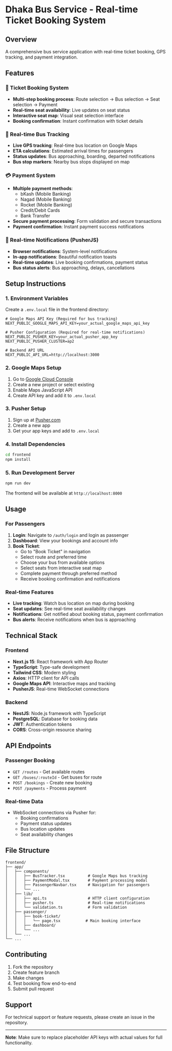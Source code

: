 # Dhaka Bus Service - Real-time Ticket Booking System

## Overview
A comprehensive bus service application with real-time ticket booking, GPS tracking, and payment integration.

## Features

### 🎫 Ticket Booking System
- **Multi-step booking process**: Route selection → Bus selection → Seat selection → Payment
- **Real-time seat availability**: Live updates on seat status
- **Interactive seat map**: Visual seat selection interface
- **Booking confirmation**: Instant confirmation with ticket details

### 🚌 Real-time Bus Tracking
- **Live GPS tracking**: Real-time bus location on Google Maps
- **ETA calculations**: Estimated arrival times for passengers
- **Status updates**: Bus approaching, boarding, departed notifications
- **Bus stop markers**: Nearby bus stops displayed on map

### 💳 Payment System
- **Multiple payment methods**:
  - bKash (Mobile Banking)
  - Nagad (Mobile Banking)
  - Rocket (Mobile Banking)
  - Credit/Debit Cards
  - Bank Transfer
- **Secure payment processing**: Form validation and secure transactions
- **Payment confirmation**: Instant payment success notifications

### 🔔 Real-time Notifications (PusherJS)
- **Browser notifications**: System-level notifications
- **In-app notifications**: Beautiful notification toasts
- **Real-time updates**: Live booking confirmations, payment status
- **Bus status alerts**: Bus approaching, delays, cancellations

## Setup Instructions

### 1. Environment Variables
Create a `.env.local` file in the frontend directory:

```env
# Google Maps API Key (Required for bus tracking)
NEXT_PUBLIC_GOOGLE_MAPS_API_KEY=your_actual_google_maps_api_key

# Pusher Configuration (Required for real-time notifications)
NEXT_PUBLIC_PUSHER_KEY=your_actual_pusher_app_key
NEXT_PUBLIC_PUSHER_CLUSTER=ap2

# Backend API URL
NEXT_PUBLIC_API_URL=http://localhost:3000
```

### 2. Google Maps Setup
1. Go to [Google Cloud Console](https://console.cloud.google.com/)
2. Create a new project or select existing
3. Enable Maps JavaScript API
4. Create API key and add it to `.env.local`

### 3. Pusher Setup
1. Sign up at [Pusher.com](https://pusher.com/)
2. Create a new app
3. Get your app keys and add to `.env.local`

### 4. Install Dependencies
```bash
cd frontend
npm install
```

### 5. Run Development Server
```bash
npm run dev
```

The frontend will be available at `http://localhost:8000`

## Usage

### For Passengers
1. **Login**: Navigate to `/auth/login` and login as passenger
2. **Dashboard**: View your bookings and account info
3. **Book Ticket**: 
   - Go to "Book Ticket" in navigation
   - Select route and preferred time
   - Choose your bus from available options
   - Select seats from interactive seat map
   - Complete payment through preferred method
   - Receive booking confirmation and notifications

### Real-time Features
- **Live tracking**: Watch bus location on map during booking
- **Seat updates**: See real-time seat availability changes
- **Notifications**: Get notified about booking status, payment confirmation
- **Bus alerts**: Receive notifications when bus is approaching

## Technical Stack

### Frontend
- **Next.js 15**: React framework with App Router
- **TypeScript**: Type-safe development
- **Tailwind CSS**: Modern styling
- **Axios**: HTTP client for API calls
- **Google Maps API**: Interactive maps and tracking
- **PusherJS**: Real-time WebSocket connections

### Backend
- **NestJS**: Node.js framework with TypeScript
- **PostgreSQL**: Database for booking data
- **JWT**: Authentication tokens
- **CORS**: Cross-origin resource sharing

## API Endpoints

### Passenger Booking
- `GET /routes` - Get available routes
- `GET /buses/:routeId` - Get buses for route
- `POST /bookings` - Create new booking
- `POST /payments` - Process payment

### Real-time Data
- WebSocket connections via Pusher for:
  - Booking confirmations
  - Payment status updates
  - Bus location updates
  - Seat availability changes

## File Structure

```
frontend/
├── app/
│   ├── components/
│   │   ├── BusTracker.tsx          # Google Maps bus tracking
│   │   ├── PaymentModal.tsx        # Payment processing modal
│   │   ├── PassengerNavbar.tsx     # Navigation for passengers
│   │   └── ...
│   ├── lib/
│   │   ├── api.ts                  # HTTP client configuration
│   │   ├── pusher.ts               # Real-time notifications
│   │   └── validation.ts           # Form validation
│   ├── passenger/
│   │   ├── book-ticket/
│   │   │   └── page.tsx           # Main booking interface
│   │   ├── dashboard/
│   │   └── ...
│   └── ...
└── ...
```

## Contributing
1. Fork the repository
2. Create feature branch
3. Make changes
4. Test booking flow end-to-end
5. Submit pull request

## Support
For technical support or feature requests, please create an issue in the repository.

---

**Note**: Make sure to replace placeholder API keys with actual values for full functionality.